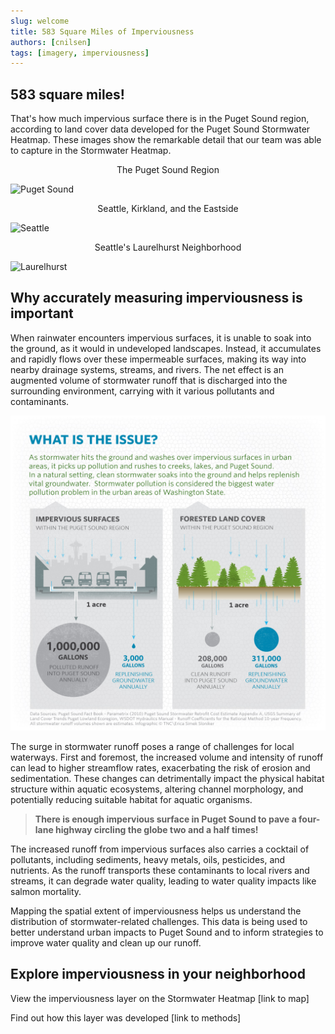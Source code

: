 ```yaml
---
slug: welcome
title: 583 Square Miles of Imperviousness
authors: [cnilsen]
tags: [imagery, imperviousness]
---
```


## 583 square miles!

That's how much impervious surface there is in the Puget Sound region, according to
land cover data developed for the Puget Sound Stormwater Heatmap. These images show
the remarkable detail that our team was able to capture in the Stormwater Heatmap.




<!-- ![Overview](./pic.png) -->
<figcaption align = "center">The Puget Sound Region</figcaption>

![Puget Sound](./pic.png)




<figcaption align = "center">Seattle, Kirkland, and the Eastside</figcaption>

![Seattle](./mi2.png)



<figcaption align = "center">Seattle's Laurelhurst Neighborhood</figcaption>

![Laurelhurst](./mi.png)

## Why accurately measuring imperviousness is  important
When rainwater encounters impervious surfaces, it is unable to soak into the ground, as it would in undeveloped landscapes. Instead, it accumulates and rapidly flows over these impermeable surfaces, making its way into nearby drainage systems, streams, and rivers. The net effect is an augmented volume of stormwater runoff that is discharged into the surrounding environment, carrying with it various pollutants and contaminants.

![imperviousness](./tnc_infographic.jpg)


The surge in stormwater runoff poses a range of challenges for local waterways. First and foremost, the increased volume and intensity of runoff can lead to higher streamflow rates, exacerbating the risk of erosion and sedimentation. These changes can detrimentally impact the physical habitat structure within aquatic ecosystems, altering channel morphology, and potentially reducing suitable habitat for aquatic organisms.

> **There is enough impervious surface in Puget Sound to pave a four-lane highway circling the globe two and a half times!**

The increased runoff from impervious surfaces also carries a cocktail of pollutants, including sediments, heavy metals, oils, pesticides, and nutrients. As the runoff transports these contaminants to local rivers and streams, it can degrade water quality, leading to water quality impacts like salmon mortality.

Mapping the spatial extent of imperviousness helps us understand  the distribution of stormwater-related challenges. This data is being used to better understand urban impacts to Puget Sound and to inform strategies to improve water quality and clean up our runoff.

## Explore imperviousness in your neighborhood

View the imperviousness layer on the Stormwater Heatmap
[link to map]

Find out how this layer was developed
[link to methods]






